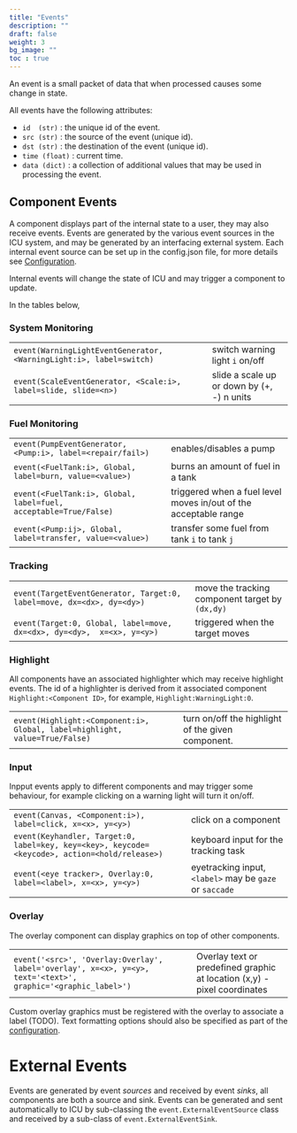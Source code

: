 ```yaml
---
title: "Events"
description: ""
draft: false
weight: 3
bg_image: ""
toc : true
---
```


An event is a small packet of data that when processed causes some change in state. 

All events have the following attributes:
* `id  (str)` : the unique id of the event.
* `src (str)` : the source of the event (unique id).
* `dst (str)` : the destination of the event (unique id).
* `time (float)` : current time.
* `data (dict)` : a collection of additional values that may be used in processing the event.



## Component Events
A component displays part of the internal state to a user, they may also receive events. 
Events are generated by the various event sources in the ICU system, and may be generated by an interfacing external system. Each internal event source can be set up in the config.json file, for more details see [Configuration](https://github.com/dicelab-rhul/ICU/wiki/Configuration). 

Internal events will change the state of ICU and may trigger a component to update. 

In the tables below,

### System Monitoring

|  |  |
| ----- | ----------- |
| `event(WarningLightEventGenerator, <WarningLight:i>, label=switch)` | switch warning light `i` on/off |
| `event(ScaleEventGenerator, <Scale:i>, label=slide, slide=<n>)`  |  slide a scale up or down by (+, -) n units |


### Fuel Monitoring
|  |  |
| ----- | ----------- |
| `event(PumpEventGenerator, <Pump:i>, label=<repair/fail>)` | enables/disables a pump |
| `event(<FuelTank:i>, Global, label=burn, value=<value>)`   | burns an amount of fuel in a tank | 
| `event(<FuelTank:i>, Global, label=fuel, acceptable=True/False)` | triggered when a fuel level moves in/out of the acceptable range |
| `event(<Pump:ij>, Global, label=transfer, value=<value>)` | transfer some fuel from tank `i` to tank `j` |

### Tracking
|  |  |
| ----- | ----------- |
| `event(TargetEventGenerator, Target:0, label=move, dx=<dx>, dy=<dy>)` | move the tracking component target by `(dx,dy)` |
| `event(Target:0, Global, label=move, dx=<dx>, dy=<dy>,  x=<x>, y=<y>)` | triggered when the target moves |


### Highlight 
All components have an associated highlighter which may receive highlight events. The id of a highlighter is derived from it associated component `Highlight:<Component ID>`, for example, `Highlight:WarningLight:0`. 

|  |  |
| ----- | ----------- |
| `event(Highlight:<Component:i>, Global, label=highlight, value=True/False)` | turn on/off the highlight of the given component. |


### Input
Inpput events apply to different components and may trigger some behaviour, for example clicking on a warning light will turn it on/off.

|  |  |
| ----- | ----------- |
| `event(Canvas, <Component:i>), label=click, x=<x>, y=<y>)` | click on a component |
| `event(Keyhandler, Target:0, label=key, key=<key>, keycode=<keycode>, action=<hold/release>)` | keyboard input for the tracking task | 
| `event(<eye tracker>, Overlay:0, label=<label>, x=<x>, y=<y>)` | eyetracking input, `<label>` may be `gaze` or `saccade` |


### Overlay
The overlay component can display graphics on top of other components. 

|  |  |
| ----- | ----------- |
| `event('<src>', 'Overlay:Overlay', label='overlay', x=<x>, y=<y>, text='<text>', graphic='<graphic_label>')` | Overlay text or predefined graphic at location (x,y) - pixel coordinates |


Custom overlay graphics must be registered with the overlay to associate a label (TODO). Text formatting options should also be specified as part of the [configuration](https://github.com/dicelab-rhul/ICU/wiki/Configuration). 


# External Events

Events are generated by event _sources_ and received by event _sinks_, all components are both a source and sink. Events can be generated and sent automatically to ICU by sub-classing the `event.ExternalEventSource` class and received by a sub-class of `event.ExternalEventSink`.




